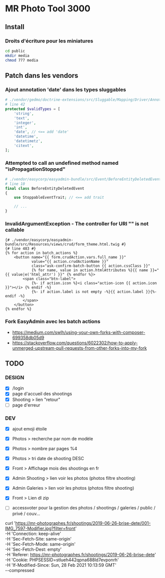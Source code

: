 # MR Photo Tool 3000

## Install

### Droits d'écriture pour les miniatures

```bash
cd public
mkdir media
chmod 777 media
```

## Patch dans les vendors

### Ajout annotation 'date' dans les types sluggables

```php
# ./vendor/gedmo/doctrine-extensions/src/Sluggable/Mapping/Driver/Annotation.php
# line 42
protected $validTypes = [
    'string',
    'text',
    'integer',
    'int',
    'date', // <== add 'date'
    'datetime',
    'datetimetz',
    'citext',
];
```

### Attempted to call an undefined method named "isPropagationStopped"

```php
# ./vendor/easycorp/easyadmin-bundle/src/Event/BeforeEntityDeletedEvent.php
# line 10
final class BeforeEntityDeletedEvent
{
    use StoppableEventTrait; // <== add trait

    // ...
}
```

### InvalidArgumentException - The controller for URI "" is not callable

```twig
{# ./vendor/easycorp/easyadmin-bundle/src/Resources/views/crud/form_theme.html.twig #}
{# line 483 #}
{% for action in batch_actions %}
    <button name="{{ form.crudAction.vars.full_name }}"
            value="{{ action.crudActionName }}"
            class="ask-confirm-batch-button {{ action.cssClass }}"
            {% for name, value in action.htmlAttributes %}{{ name }}="{{ value|e('html_attr') }}" {% endfor %}>
        <span class="btn-label">
            {%- if action.icon %}<i class="action-icon {{ action.icon }}"></i> {% endif -%}
            {%- if action.label is not empty -%}{{ action.label }}{%- endif -%}
        </span>
    </button>
{% endfor %}
```

### Fork EasyAdmin avec les batch actions

- https://medium.com/swlh/using-your-own-forks-with-composer-699358db05d9
- https://stackoverflow.com/questions/6022302/how-to-apply-unmerged-upstream-pull-requests-from-other-forks-into-my-fork

## TODO

### DESIGN

- [X] /login
- [X] page d'accueil des shootings
- [X] Shooting > lien "retour" 
- [ ] page d'erreur

### DEV

- [x] ajout emoji étoile
- [x] Photos > recherche par nom de modèle
- [x] Photos > nombre par pages %4
- [x] Photos > tri date de shooting DESC
- [x] Front > Affichage mois des shootings en fr
- [X] Admin Shooting > lien voir les photos (photos filtre shooting)
- [X] Admin Galeries > lien voir les photos (photos filtre shooting)
- [X] Front > Lien dl zip
- [ ] accessvoter pour la gestion des photos / shootings / galeries / public / privé / couv...


curl 'https://mr-photographes.fr/shootings/2019-06-26-brise-dete/001-IMG_7597-Modifier.jpg?filter=front' \
-H 'Connection: keep-alive' \
-H 'Sec-Fetch-Site: same-origin' \
-H 'Sec-Fetch-Mode: same-origin' \
-H 'Sec-Fetch-Dest: empty' \
-H 'Referer: https://mr-photographes.fr/shootings/2019-06-26-brise-dete' \
-H 'Cookie: PHPSESSID=stlueh442qpna688ld7evponrh' \
-H 'If-Modified-Since: Sun, 28 Feb 2021 10:13:59 GMT' \
--compressed